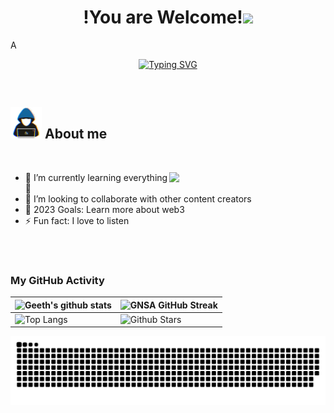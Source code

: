 
<h1 align="center"><b>!You are Welcome!</b><img src="https://media.giphy.com/media/hvRJCLFzcasrR4ia7z/giphy.gif" width="35"></h1>
<!--  -->A
<p align="center">
 <a href="https://git.io/typing-svg"><img src="https://readme-typing-svg.herokuapp.com?font=Sixtyfour&size=19&pause=1000&random=false&width=435&lines=++++++++++++++++++!!!%E0%B6%B1%E0%B6%B8%E0%B7%9D+%E0%B6%B6%E0%B7%94%E0%B6%AF%E0%B7%8A%E0%B6%B0%E0%B7%8F%E0%B6%BA!!!;I'm+Geeth+Namal;Research+mode+Activated;Busy+Right+Now+!" alt="Typing SVG" /></a>
</p>


<br>



	
## <picture><img src = "https://github.com/0xAbdulKhalid/0xAbdulKhalid/raw/main/assets/mdImages/about_me.gif" width = 50px></picture> **About me**

<br>

<picture> <img align="right" src="https://github.com/7oSkaaa/7oSkaaa/blob/main/Images/Right_Side.gif?raw=true" width = 250px></picture>

- 🌱 I’m currently learning everything 🤣
- 👯 I’m looking to collaborate with other content creators
- 🥅 2023 Goals: Learn more about web3
- ⚡ Fun fact: I love to listen

</br>
</br>


### My GitHub Activity 

| ![Geeth's github stats](https://github-readme-stats.vercel.app/api?username=GNSA171&show_icons=true&theme=tokyonight) | ![GNSA GitHub Streak](https://github-readme-streak-stats.herokuapp.com/?user=GNSA171&theme=tokyonight) |
| --- | --- |
| ![Top Langs](https://github-readme-stats.vercel.app/api/top-langs/?username=GNSA171&theme=tokyonight) | ![Github Stars](https://github-readme-stats.vercel.app/api?username=GNSA171&show_icons=true&locale=en&count_private=true&hide_rank=true&custom_title=My%20GitHub%20Stats&disable_animations=true&theme=tokyonight) |


<!--- snake -->
<div align="center">
  <img  src="https://github.com/1999AZZAR/1999AZZAR/blob/main/resources/img/grid-snake.svg"
       alt="snake" /></a>
</div>


